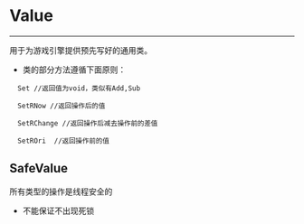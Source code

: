 # Value

---

用于为游戏引擎提供预先写好的通用类。

- 类的部分方法遵循下面原则：

```
  Set //返回值为void，类似有Add,Sub

  SetRNow //返回操作后的值

  SetRChange //返回操作后减去操作前的差值

  SetROri  //返回操作前的值
```



## SafeValue

所有类型的操作是线程安全的

- 不能保证不出现死锁
